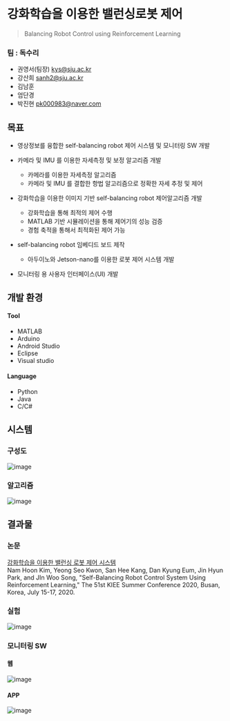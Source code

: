 # 강화학습을 이용한 밸런싱로봇 제어 
> Balancing Robot Control using Reinforcement Learning


### 팀 : 독수리
  - 권영서(팀장)     kys@sju.ac.kr
- 강산희           sanh2@sju.ac.kr
- 김남훈
- 엄단경
- 박진현  pk000983@naver.com



## 목표

- 영상정보를 융합한 self-balancing robot 제어 시스템 및 모니터링 SW 개발

- 카메라 및 IMU 를 이용한 자세측정 및 보정 알고리즘 개발
  - 카메라를 이용한 자세측정 알고리즘
  - 카메라 및 IMU 를 결합한 항법 알고리즘으로 정확한 자세 추정 및 제어

- 강화학습을 이용한 이미지 기반 self-balancing robot 제어알고리즘 개발
  - 강화학습을 통해 최적의 제어 수행
  - MATLAB 기반 시뮬레이션을 통해 제어기의 성능 검증
  - 경험 축적을 통해서 최적화된 제어 가능

- self-balancing robot 임베디드 보드 제작
  - 아두이노와 Jetson-nano를 이용한 로봇 제어 시스템 개발

- 모니터링 용 사용자 인터페이스(UI) 개발

## 개발 환경
#### Tool
- MATLAB
- Arduino
- Android Studio
- Eclipse
- Visual studio
#### Language
- Python
- Java
- C/C#



## 시스템
### 구성도
![image](https://user-images.githubusercontent.com/46476876/107905587-582a2f00-6f92-11eb-801b-5459c9be7a45.png) 
### 알고리즘
![image](https://user-images.githubusercontent.com/46476876/107905585-56606b80-6f92-11eb-9aef-4e60aa658200.png)


## 결과물
### 논문  
[강화학습을 이용한 밸런싱 로봇 제어 시스템](https://www.dbpia.co.kr/journal/articleDetail?nodeId=NODE10440108)  
Nam Hoon Kim, Yeong Seo Kwon, San Hee Kang, Dan Kyung Eum, Jin Hyun Park, and JIn Woo Song, "Self-Balancing Robot Control System Using Reinforcement Learning," The 51st KIEE Summer Conference 2020, Busan, Korea, July 15-17, 2020. 
### 실험
![image](https://user-images.githubusercontent.com/46476876/107905785-e2729300-6f92-11eb-955c-11dfb97af4fc.png)
### 모니터링 SW
#### 웹
![image](https://user-images.githubusercontent.com/46476876/107906204-e226c780-6f93-11eb-9f6e-4eacfc8b3695.png)
#### APP

![image](https://user-images.githubusercontent.com/46476876/107906273-05517700-6f94-11eb-8fd1-ee3640a352bc.png)


